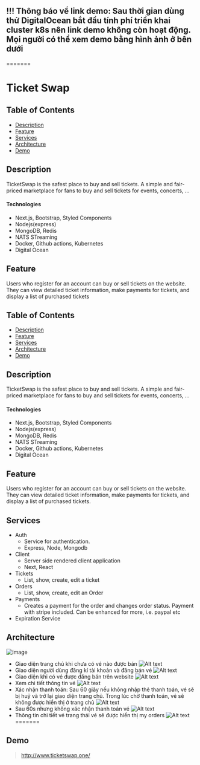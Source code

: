 
## !!! Thông báo về link demo: Sau thời gian dùng thử DigitalOcean bắt đầu tính phí triển khai cluster k8s nên link demo không còn hoạt động. Mọi người có thể xem demo bằng hình ảnh ở bên dưới
=======
# Ticket Swap

## Table of Contents

- [Description](#description)
- [Feature](#feature)
- [Services](#Services)
- [Architecture](#architecture)
- [Demo](#demo)

## Description

TicketSwap is the safest place to buy and sell tickets. A simple and fair-priced marketplace for fans to buy and sell tickets for events, concerts, ...

#### Technologies

- Next.js, Bootstrap, Styled Components
- Nodejs(express)
- MongoDB, Redis
- NATS STreaming
- Docker, Github actions, Kubernetes
- Digital Ocean

## Feature

Users who register for an account can buy or sell tickets on the website. They can view detailed ticket information, make payments for tickets, and display a list of purchased tickets


## Table of Contents

- [Description](#description)
- [Feature](#feature)
- [Services](#Services)
- [Architecture](#architecture)
- [Demo](#demo)

## Description

TicketSwap is the safest place to buy and sell tickets. A simple and fair-priced marketplace for fans to buy and sell tickets for events, concerts, ...

#### Technologies

- Next.js, Bootstrap, Styled Components
- Nodejs(express)
- MongoDB, Redis
- NATS STreaming
- Docker, Github actions, Kubernetes
- Digital Ocean

## Feature

Users who register for an account can buy or sell tickets on the website. They can view detailed ticket information, make payments for tickets, and display a list of purchased tickets.

## Services

- Auth
  - Service for authentication.
  - Express, Node, Mongodb
- Client
  - Server side rendered client application
  - Next, React
- Tickets
  - List, show, create, edit a ticket
- Orders
  - List, show, create, edit an Order
- Payments
  - Creates a payment for the order and changes order status. Payment with stripe included. Can be enhanced for more, i.e. paypal etc
- Expiration Service

## Architecture

![image](https://github.com/dinkloc/ticketing-microservices/assets/124766126/acedbf7f-9eef-41d8-958c-3d96b6a156da)


- Giao diện trang chủ khi chưa có vé nào được bán
  ![Alt text](/public/image.png)
- Giao diện người dùng đăng kí tài khoản và đăng bán vé
  ![Alt text](/public/image-1.png)
- Giao diện khi có vé được đăng bán trên website
  ![Alt text](/public/image-2.png)
- Xem chi tiết thông tin vé
  ![Alt text](/public/image-3.png)
- Xác nhận thanh toán: Sau 60 giây nếu không nhập thẻ thanh toán, vé sẽ bị huỷ và trở lại giao diện trang chủ. Trong lúc chờ thanh toán, vé sẽ không được hiển thị ở trang chủ
  ![Alt text](/public/image-4.png)
- Sau 60s nhưng không xác nhận thanh toán vé
  ![Alt text](/public/image-5.png)
- Thông tin chi tiết vé trang thái vé sẽ được hiển thị my orders
  ![Alt text](/public/image-6.png)
=======
## Demo

> http://www.ticketswap.one/

